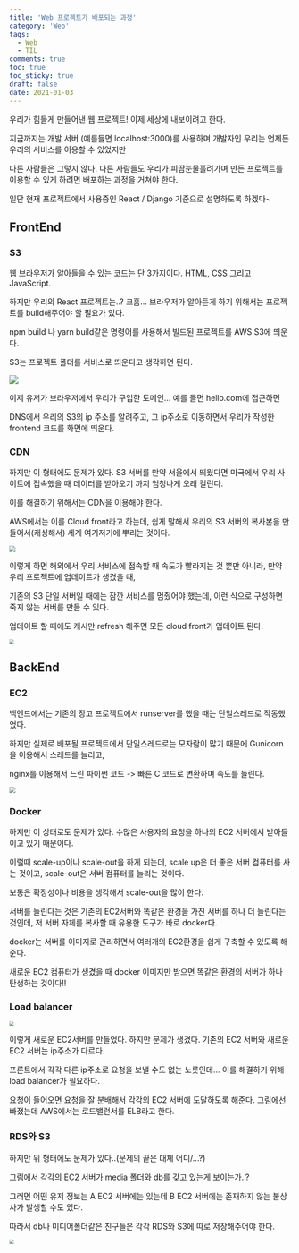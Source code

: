 ```yaml
---
title: 'Web 프로젝트가 배포되는 과정'
category: 'Web'
tags:
  - Web
  - TIL
comments: true
toc: true
toc_sticky: true
draft: false
date: 2021-01-03
---
```


우리가 힘들게 만들어낸 웹 프로젝트! 이제 세상에 내보이려고 한다.

지금까지는 개발 서버 (예를들면 localhost:3000)를 사용하며 개발자인 우리는 언제든 우리의 서비스를 이용할 수 있었지만

다른 사람들은 그렇지 않다. 다른 사람들도 우리가 피땀눈물흘려가며 만든 프로젝트를 이용할 수 있게 하려면 배포하는 과정을 거쳐야 한다.

일단 현재 프로젝트에서 사용중인 React / Django 기준으로 설명하도록 하겠다~

## FrontEnd

### S3

웹 브라우저가 알아들을 수 있는 코드는 단 3가지이다. HTML, CSS 그리고 JavaScript.

하지만 우리의 React 프로젝트는..? 크흠... 브라우저가 알아듣게 하기 위해서는 프로젝트를 build해주어야 할 필요가 있다.

npm build 나 yarn build같은 명령어를 사용해서 빌드된 프로젝트를 AWS S3에 띄운다.

S3는 프로젝트 폴더를 서비스로 띄운다고 생각하면 된다.

![](https://i.ibb.co/4Y6fgx0/2021-01-03-5-32-23.png)

이제 유저가 브라우저에서 우리가 구입한 도메인... 예를 들면 hello.com에 접근하면

DNS에서 우리의 S3의 ip 주소를 알려주고, 그 ip주소로 이동하면서 우리가 작성한 frontend 코드를 화면에 띄운다.

### CDN

하지만 이 형태에도 문제가 있다. S3 서버를 만약 서울에서 띄웠다면 미국에서 우리 사이트에 접속했을 때 데이터를 받아오기 까지 엄청나게 오래 걸린다.

이를 해결하기 위해서는 CDN을 이용해야 한다.

AWS에서는 이를 Cloud front라고 하는데, 쉽게 말해서 우리의 S3 서버의 복사본을 만들어서(캐싱해서) 세계 여기저기에 뿌리는 것이다.

<img src="https://i.ibb.co/FhRnthc/2021-01-03-5-43-36.png" style="zoom:67%;" />

이렇게 하면 해외에서 우리 서비스에 접속할 때 속도가 빨라지는 것 뿐만 아니라, 만약 우리 프로젝트에 업데이트가 생겼을 때,

기존의 S3 단일 서버일 때에는 잠깐 서비스를 멈췄어야 했는데, 이런 식으로 구성하면 죽지 않는 서버를 만들 수 있다.

업데이트 할 때에도 캐시만 refresh 해주면 모든 cloud front가 업데이트 된다.

<img src="https://i.ibb.co/fDJKwtb/front.jpg" style="zoom:50%;" />

## BackEnd

### EC2

백엔드에서는 기존의 장고 프로젝트에서 runserver를 했을 때는 단일스레드로 작동했었다.

하지만 실제로 배포될 프로젝트에서 단일스레드로는 모자람이 많기 때문에 Gunicorn을 이용해서 스레드를 늘리고,

nginx를 이용해서 느린 파이썬 코드 -> 빠른 C 코드로 변환하며 속도를 늘린다.

<img src="https://i.ibb.co/1m0sGBR/back.jpg" style="zoom:67%;" />

### Docker

하지만 이 상태로도 문제가 있다. 수많은 사용자의 요청을 하나의 EC2 서버에서 받아들이고 있기 때문이다.

이럴때 scale-up이나 scale-out을 하게 되는데, scale up은 더 좋은 서버 컴퓨터를 사는 것이고, scale-out은 서버 컴퓨터를 늘리는 것이다.

보통은 확장성이나 비용을 생각해서 scale-out을 많이 한다.

서버를 늘린다는 것은 기존의 EC2서버와 똑같은 환경을 가진 서버를 하나 더 늘린다는 것인데, 저 서버 자체를 복사할 때 유용한 도구가 바로 docker다.

docker는 서버를 이미지로 관리하면서 여러개의 EC2환경을 쉽게 구축할 수 있도록 해준다.

새로운 EC2 컴퓨터가 생겼을 때 docker 이미지만 받으면 똑같은 환경의 서버가 하나 탄생하는 것이다!!

### Load balancer

<img src="https://i.ibb.co/hKNRRjh/2.jpg" style="zoom:50%;" />

이렇게 새로운 EC2서버를 만들었다. 하지만 문제가 생겼다. 기존의 EC2 서버와 새로운 EC2 서버는 ip주소가 다르다.

프론트에서 각각 다른 ip주소로 요청을 보낼 수도 없는 노릇인데... 이를 해결하기 위해 load balancer가 필요하다.

요청이 들어오면 요청을 잘 분배해서 각각의 EC2 서버에 도달하도록 해준다. 그림에선 빠졌는데 AWS에서는 로드밸런서를 ELB라고 한다.

### RDS와 S3

하지만 위 형태에도 문제가 있다..(문제의 끝은 대체 어디/...?)

그림에서 각각의 EC2 서버가 media 폴더와 db를 갖고 있는게 보이는가..?

그러면 어떤 유저 정보는 A EC2 서버에는 있는데 B EC2 서버에는 존재하지 않는 불상사가 발생할 수도 있다.

따라서 db나 미디어폴더같은 친구들은 각각 RDS와 S3에 따로 저장해주어야 한다.

<img src="https://i.ibb.co/BBV2DkF/132.jpg" style="zoom:50%;" />
